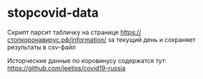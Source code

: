 # stopcovid-data
Скрипт парсит табличку на странице https://стопкоронавирус.рф/information/
за текущий день и сохраняет результаты в csv-файл

Исторческие данные по коровинусу содержатся тут: https://github.com/jeetiss/covid19-russia
